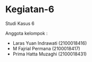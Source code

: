 # Kegiatan-6
Studi Kasus 6

Anggota kelompok :
   - Laras Yuan Indrawati (2100018416)
   - M Fajrial Permana (2100018417)
   - Prima Hatta Muzaghi (2100018431)
